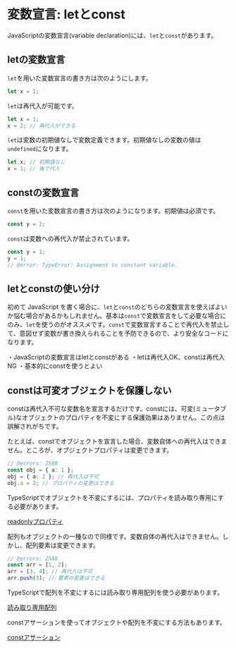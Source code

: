 # 変数宣言: letとconst

JavaScriptの変数宣言(variable declaration)には、`let`と`const`があります。

## letの変数宣言

`let`を用いた変数宣言の書き方は次のようにします。

```ts twoslash
let x = 1;
```

`let`は再代入が可能です。

```ts twoslash
let x = 1;
x = 2; // 再代入ができる
```

`let`は変数の初期値なしで変数定義できます。初期値なしの変数の値は`undefined`になります。

```js twoslash
let x; // 初期値なし
x = 1; // 後で代入
```

## constの変数宣言

`const`を用いた変数宣言の書き方は次のようになります。初期値は必須です。

```js twoslash
const y = 2;
```

`const`は変数への再代入が禁止されています。

```js twoslash
const y = 1;
y = 1;
// @error: TypeError: Assignment to constant variable.
```

## letとconstの使い分け

初めて JavaScript を書く場合に、`let`と`const`のどちらの変数宣言を使えばよいか悩む場合があるかもしれません。基本は`const`で変数宣言をして必要な場合にのみ、`let`を使うのがオススメです。`const`で変数宣言することで再代入を禁止して、意図せず変数が書き換えられることを予防できるので、より安全なコードになります。

<TweetILearned>

・JavaScriptの変数宣言はletとconstがある
・letは再代入OK、constは再代入NG
・基本的にconstを使うとよい

</TweetILearned>

## constは可変オブジェクトを保護しない

constは再代入不可な変数名を宣言するだけです。constには、可変(ミュータブル)なオブジェクトのプロパティを不変にする保護効果はありません。この点は誤解されがちです。

たとえば、constでオブジェクトを宣言した場合、変数自体への再代入はできません。ところが、オブジェクトプロパティは変更できます。

```ts twoslash
// @errors: 2588
const obj = { a: 1 };
obj = { a: 2 }; // 再代入は不可
obj.a = 2; // プロパティの変更はできる
```

TypeScriptでオブジェクトを不変にするには、プロパティを読み取り専用にする必要があります。

[readonlyプロパティ](./object/readonly-property.md)

配列もオブジェクトの一種なので同様です。変数自体の再代入はできません。しかし、配列要素は変更できます。

```ts twoslash
// @errors: 2588
const arr = [1, 2];
arr = [3, 4]; // 再代入は不可
arr.push(3); // 要素の変更はできる
```

TypeScriptで配列を不変にするには読み取り専用配列を使う必要があります。

[読み取り専用配列](./array/readonly-array.md)

constアサーションを使ってオブジェクトや配列を不変にする方法もあります。

[constアサーション](./const-assertion.md)
